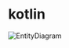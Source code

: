 # kotlin
![EntityDiagram](https://user-images.githubusercontent.com/71668618/133388115-cac906bd-ece6-4cad-a439-65321b2765c1.png)
